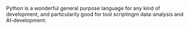 Python is a wonderful general purpose language for any kind of development, and particularily good for tool scriptingm data-analysis and AI-development.
